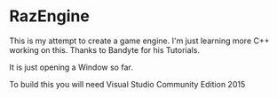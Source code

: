 # RazEngine
This is my attempt to create a game engine.
I'm just learning more C++ working on this.
Thanks to Bandyte for his Tutorials.

It is just opening a Window so far.

To build this you will need Visual Studio Community Edition 2015